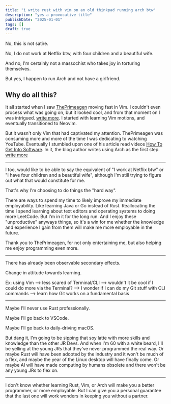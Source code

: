 ```yaml
---
title: "i write rust with vim on an old thinkpad running arch btw"
description: "yes a provocative title"
publishDate: "2025-01-01"
tags: []
draft: true
---
```


No, this is not satire.

No, I do not work at Netflix btw, with four children and a beautiful wife.

And no, I'm certainly not a massochist who takes joy in torturing themselves.

But yes, I happen to run Arch and not have a girlfriend.

## Why do all this?

It all started when I saw [ThePrimeagen](https://www.youtube.com/@ThePrimeTimeagen) moving fast in Vim. I couldn't even process what was going on, but it looked cool, and from that moment on I was intrigued. [write more](). I started with learning Vim motions, and eventually transitioned to Neovim.

But it wasn't only Vim that had captivated my attention. ThePrimeagen was consuming more and more of the time I was dedicating to watching YouTube. Eventually I stumbled upon one of his article read videos [How To Get Into Software](https://youtu.be/ijQvgERWKjA?si=zfVB-fnBYaaEwcNu). In it, the blog author writes using Arch as the first step. [write more]()

---

I too, would like to be able to say the equivalent of "I work at Netflix btw" or "I have four children and a beautiful wife", although I'm still trying to figure out what that would constitute for me.

That's why I'm choosing to do things the "hard way".

There are ways to spend my time to likely improve my immediate employability. Like learning Java or Go instead of Rust. Reallocating the time I spend learning about text editors and operating systems to doing more LeetCode. But I'm in it for the long run. And I enjoy these "unproductive" anyways things, so it's a win for me whether the knowledge and experience I gain from them will make me more employable in the future.

Thank you to ThePrimeagen, for not only entertaining me, but also helping me enjoy programming even more.

---

There has already been observable secondary effects.

Change in attitude towards learning.

Ex: 
using Vim 
--> less scared of Terminal/CLI 
--> wouldn't it be cool if I could do more via the Terminal?
--> I wonder if I can do my Git stuff with CLI commands
--> learn how Git works on a fundamental basis

---

Maybe I'll never use Rust professionally.

Maybe I'll go back to VSCode.

Maybe I'll go back to daily-driving macOS.

But dang it, I'm going to be sipping that soy latte with more skills and knowledge than the other JR Devs. And when I'm 60 with a white beard, I'll be yelling at the young JRs that they've never programmed the real way. Or maybe Rust will have been adopted by the industry and it won't be much of a flex, and maybe the year of the Linux desktop will have finally come. Or maybe AI will have made computing by humans obsolete and there won't be any young JRs to flex on.

---

I don't know whether learning Rust, Vim, or Arch will make you a better programmer, or more employable. But I can give you a personal guarantee that the last one will work wonders in keeping you without a partner.
